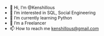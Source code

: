 - 👋 Hi, I’m @Kenshillous
- 👀 I’m interested in SQL, Social Engineering
- 🌱 I’m currently learning Python
- 💞️ I’m a Freelancer
- 📫 How to reach me kenshillous@gmail.com
